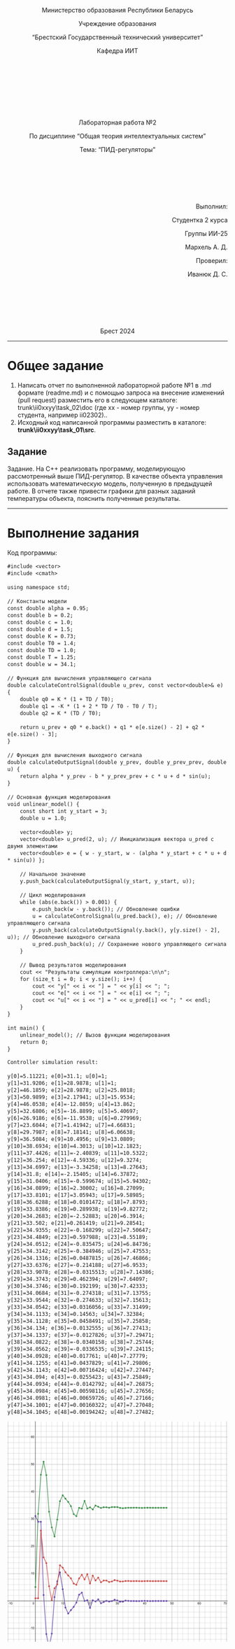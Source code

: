 <p align="center"> Министерство образования Республики Беларусь</p>
<p align="center">Учреждение образования</p>
<p align="center">“Брестский Государственный технический университет”</p>
<p align="center">Кафедра ИИТ</p>
<br><br><br><br><br><br><br>
<p align="center">Лабораторная работа №2</p>
<p align="center">По дисциплине “Общая теория интеллектуальных систем”</p>
<p align="center">Тема: “ПИД-регуляторы”</p>
<br><br><br><br><br>
<p align="right">Выполнил:</p>
<p align="right">Студентка 2 курса</p>
<p align="right">Группы ИИ-25</p>
<p align="right">Мархель А. Д.</p>
<p align="right">Проверил:</p>
<p align="right">Иванюк Д. С.</p>
<br><br><br><br><br>
<p align="center">Брест 2024</p>

<hr>

# Общее задание #
1. Написать отчет по выполненной лабораторной работе №1 в .md формате (readme.md) и с помощью запроса на внесение изменений (pull request) разместить его в следующем каталоге: trunk\ii0xxyy\task_02\doc (где xx - номер группы, yy - номер студента, например ii02302)..
2. Исходный код написанной программы разместить в каталоге: **trunk\ii0xxyy\task_01\src**.
## Задание ##
Задание. На C++ реализовать программу, моделирующую рассмотренный выше ПИД-регулятор. В качестве объекта управления использовать математическую модель, полученную в предыдущей работе. В отчете также привести графики для разных заданий температуры объекта, пояснить полученные результаты.

<hr>

# Выполнение задания #

Код программы:
```#include <iostream>
#include <vector>
#include <cmath>

using namespace std;

// Константы модели
const double alpha = 0.95;
const double b = 0.2;
const double c = 1.0;
const double d = 1.5;
const double K = 0.73;
const double T0 = 1.4;
const double TD = 1.0;
const double T = 1.25;
const double w = 34.1;

// Функция для вычисления управляющего сигнала
double calculateControlSignal(double u_prev, const vector<double>& e) {
    double q0 = K * (1 + TD / T0);
    double q1 = -K * (1 + 2 * TD / T0 - T0 / T);
    double q2 = K * (TD / T0);
    
    return u_prev + q0 * e.back() + q1 * e[e.size() - 2] + q2 * e[e.size() - 3];
}

// Функция для вычисления выходного сигнала
double calculateOutputSignal(double y_prev, double y_prev_prev, double u) {
    return alpha * y_prev - b * y_prev_prev + c * u + d * sin(u);
}

// Основная функция моделирования
void unlinear_model() {
    const short int y_start = 3;
    double u = 1.0;

    vector<double> y;
    vector<double> u_pred(2, u); // Инициализация вектора u_pred с двумя элементами
    vector<double> e = { w - y_start, w - (alpha * y_start + c * u + d * sin(u)) };

    // Начальное значение
    y.push_back(calculateOutputSignal(y_start, y_start, u));

    // Цикл моделирования
    while (abs(e.back()) > 0.001) {
        e.push_back(w - y.back()); // Обновление ошибки
        u = calculateControlSignal(u_pred.back(), e); // Обновление управляющего сигнала
        y.push_back(calculateOutputSignal(y.back(), y[y.size() - 2], u)); // Обновление выходного сигнала
        u_pred.push_back(u); // Сохранение нового управляющего сигнала
    }

    // Вывод результатов моделирования
    cout << "Результаты симуляции контроллера:\n\n";
    for (size_t i = 0; i < y.size(); i++) {
        cout << "y[" << i << "] = " << y[i] << "; ";
        cout << "e[" << i << "] = " << e[i] << "; ";
        cout << "u[" << i << "] = " << u_pred[i] << "; " << endl;
    }
}

int main() {
    unlinear_model(); // Вызов функции моделирования
    return 0;
}

```     
```
Controller simulation result:

y[0]=5.11221; e[0]=31.1; u[0]=1;
y[1]=31.9206; e[1]=28.9878; u[1]=1;
y[2]=46.1859; e[2]=28.9878; u[2]=25.8018;
y[3]=50.9899; e[3]=2.17941; u[3]=15.9534; 
y[4]=46.0538; e[4]=-12.0859; u[4]=13.862;
y[5]=32.6806; e[5]=-16.8899; u[5]=5.40697; 
y[6]=26.9186; e[6]=-11.9538; u[6]=0.279969;
y[7]=23.6044; e[7]=1.41942; u[7]=4.66831;
y[8]=29.7987; e[8]=7.18141; u[8]=6.06638;
y[9]=36.5084; e[9]=10.4956; u[9]=13.0809;
y[10]=38.6934; e[10]=4.3013; u[10]=12.1823; 
y[11]=37.4426; e[11]=-2.40839; u[11]=10.5322;
y[12]=36.254; e[12]=-4.59336; u[12]=9.3274;
y[13]=34.6997; e[13]=-3.34258; u[13]=8.27643;
y[14]=31.8; e[14]=-2.15405; u[14]=6.37872; 
y[15]=31.0406; e[15]=-0.599674; u[15]=5.94302;
y[16]=34.0899; e[16]=2.30002; u[16]=8.27099;
y[17]=33.8101; e[17]=3.05943; u[17]=9.58985;
y[18]=36.6288; e[18]=0.0101472; u[18]=7.8793;
y[19]=33.8386; e[19]=0.289938; u[19]=9.82772;
y[20]=34.2683; e[20]=-2.52883; u[20]=6.3914; 
y[21]=33.502; e[21]=0.261419; u[21]=9.28541;
y[22]=34.9355; e[22]=-0.168299; u[22]=7.50647;
y[23]=34.4849; e[23]=0.597988; u[23]=8.55189;
y[24]=34.0512; e[24]=-0.835475; u[24]=6.84736;
y[25]=34.3142; e[25]=-0.384946; u[25]=7.47553;
y[26]=34.1316; e[26]=0.0487815; u[26]=7.46866; 
y[27]=33.6376; e[27]=-0.214188; u[27]=6.9533;
y[28]=33.9078; e[28]=-0.0315513; u[28]=7.14386;
y[29]=34.3743; e[29]=0.462394; u[29]=7.64097;
y[30]=34.3746; e[30]=0.192199; u[30]=7.42333;
y[31]=34.0684; e[31]=-0.274318; u[31]=7.13755;
y[32]=33.9544; e[32]=-0.274633; u[32]=7.15613;
y[33]=34.0542; e[33]=0.0316056; u[33]=7.31499; 
y[34]=34.1133; e[34]=0.14563; u[34]=7.32384;
y[35]=34.1128; e[35]=0.0458491; u[35]=7.25858; 
y[36]=34.134; e[36]=-0.0132555; u[36]=7.27413;
y[37]=34.1337; e[37]=-0.0127826; u[37]=7.29471;
y[38]=34.0822; e[38]=-0.0340158; u[38]=7.25744; 
y[39]=34.0562; e[39]=-0.0336535; u[39]=7.24115;
y[40]=34.0928; e[40]=0.017761; u[40]=7.27779;
y[41]=34.1255; e[41]=0.0437829; u[41]=7.29806; 
y[42]=34.1143; e[42]=0.00716424; u[42]=7.27447;
y[43]=34.094; e[43]=-0.0255423; u[43]=7.25849;
y[44]=34.0934; e[44]=-0.0142792; u[44]=7.26875; 
y[45]=34.0984; e[45]=0.00598116; u[45]=7.27656;
y[46]=34.0981; e[46]=0.00659726; u[46]=7.27166;
y[47]=34.1001; e[47]=0.00160322; u[47]=7.27048; 
y[48]=34.1045; e[48]=0.00194242; u[48]=7.27482;
```
![График](./graphics.png)
